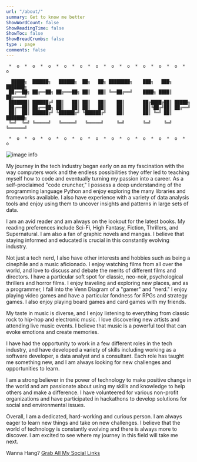 ```yaml
--- 
url: "/about/" 
summary: Get to know me better
ShowWordCount: false
ShowReadingTime: false
ShowToc: false
ShowBreadCrumbs: false
type : page
comments: false
---
```


```goat
 *  o  *  o  *  o  *  o  *  o  *  o  *  o  *  o  *  o  *  o  *  o  *  o  
                                                                            
  █████╗  ██████╗   ██████╗  ██╗   ██╗ ████████╗    ███╗   ███╗ ███████╗
 ██╔══██╗ ██╔══██╗ ██╔═══██╗ ██║   ██║ ╚══██╔══╝    ████╗ ████║ ██╔════╝
 ███████║ ██████╔╝ ██║   ██║ ██║   ██║    ██║       ██╔████╔██║ █████╗
 ██╔══██║ ██╔══██╗ ██║   ██║ ██║   ██║    ██║       ██║╚██╔╝██║ ██╔══╝    
 ██║  ██║ ██████╔╝ ╚██████╔╝ ╚██████╔╝    ██║       ██║ ╚═╝ ██║ ███████╗
 ╚═╝  ╚═╝ ╚═════╝   ╚═════╝   ╚═════╝     ╚═╝       ╚═╝     ╚═╝ ╚══════╝
 
 *  o  *  o  *  o  *  o  *  o  *  o  *  o  *  o  *  o  *  o  *  o  *  o  
```

![image info](/about/aboutcover.jpeg)

My journey in the tech industry began early on as my fascination with the way computers work and the endless possibilities they offer led to teaching myself how to code and eventually turning my passion into a career. As a self-proclaimed "code cruncher," I possess a deep understanding of the programming language Python and enjoy exploring the many libraries and frameworks available. I also have experience with a variety of data analysis tools and enjoy using them to uncover insights and patterns in large sets of data.

I am an avid reader and am always on the lookout for the latest books. My reading preferences include Sci-Fi, High Fantasy, Fiction, Thrillers, and Supernatural. I am also a fan of graphic novels and mangas. I believe that staying informed and educated is crucial in this constantly evolving industry.

Not just a tech nerd, I also have other interests and hobbies such as being a cinephile and a music aficionado. I enjoy watching films from all over the world, and love to discuss and debate the merits of different films and directors. I have a particular soft spot for classic, neo-noir, psychological thrillers and horror films. I enjoy traveling and exploring new places, and as a programmer, I fall into the Venn Diagram of a "gamer" and "nerd." I enjoy playing video games and have a particular fondness for RPGs and strategy games. I also enjoy playing board games and card games with my friends.

My taste in music is diverse, and I enjoy listening to everything from classic rock to hip-hop and electronic music. I love discovering new artists and attending live music events. I believe that music is a powerful tool that can evoke emotions and create memories.

I have had the opportunity to work in a few different roles in the tech industry, and have developed a variety of skills including working as a software developer, a data analyst and a consultant. Each role has taught me something new, and I am always looking for new challenges and opportunities to learn.

I am a strong believer in the power of technology to make positive change in the world and am passionate about using my skills and knowledge to help others and make a difference. I have volunteered for various non-profit organizations and have participated in hackathons to develop solutions for social and environmental issues.

Overall, I am a dedicated, hard-working and curious person. I am always eager to learn new things and take on new challenges. I believe that the world of technology is constantly evolving and there is always more to discover. I am excited to see where my journey in this field will take me next.

Wanna Hang? [Grab All My Social Links](https://linktr.ee/HighnessAtharva) 